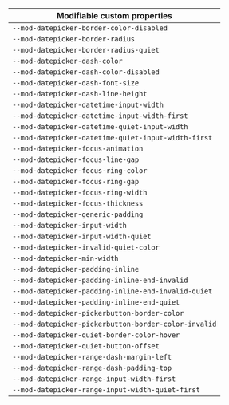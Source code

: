 | Modifiable custom properties                         |
| ---------------------------------------------------- |
| `--mod-datepicker-border-color-disabled`             |
| `--mod-datepicker-border-radius`                     |
| `--mod-datepicker-border-radius-quiet`               |
| `--mod-datepicker-dash-color`                        |
| `--mod-datepicker-dash-color-disabled`               |
| `--mod-datepicker-dash-font-size`                    |
| `--mod-datepicker-dash-line-height`                  |
| `--mod-datepicker-datetime-input-width`              |
| `--mod-datepicker-datetime-input-width-first`        |
| `--mod-datepicker-datetime-quiet-input-width`        |
| `--mod-datepicker-datetime-quiet-input-width-first`  |
| `--mod-datepicker-focus-animation`                   |
| `--mod-datepicker-focus-line-gap`                    |
| `--mod-datepicker-focus-ring-color`                  |
| `--mod-datepicker-focus-ring-gap`                    |
| `--mod-datepicker-focus-ring-width`                  |
| `--mod-datepicker-focus-thickness`                   |
| `--mod-datepicker-generic-padding`                   |
| `--mod-datepicker-input-width`                       |
| `--mod-datepicker-input-width-quiet`                 |
| `--mod-datepicker-invalid-quiet-color`               |
| `--mod-datepicker-min-width`                         |
| `--mod-datepicker-padding-inline`                    |
| `--mod-datepicker-padding-inline-end-invalid`        |
| `--mod-datepicker-padding-inline-end-invalid-quiet`  |
| `--mod-datepicker-padding-inline-end-quiet`          |
| `--mod-datepicker-pickerbutton-border-color`         |
| `--mod-datepicker-pickerbutton-border-color-invalid` |
| `--mod-datepicker-quiet-border-color-hover`          |
| `--mod-datepicker-quiet-button-offset`               |
| `--mod-datepicker-range-dash-margin-left`            |
| `--mod-datepicker-range-dash-padding-top`            |
| `--mod-datepicker-range-input-width-first`           |
| `--mod-datepicker-range-input-width-quiet-first`     |
